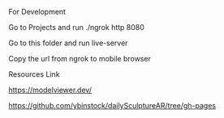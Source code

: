 For Development

Go to Projects and run 
./ngrok http 8080

Go to this folder and run live-server

Copy the url from ngrok to mobile browser

Resources Link

https://modelviewer.dev/

https://github.com/ybinstock/dailySculptureAR/tree/gh-pages 